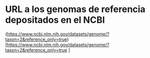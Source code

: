 # URL a los genomas de referencia depositados en el NCBI


(https://www.ncbi.nlm.nih.gov/datasets/genome/?taxon=2&reference_only=true)[https://www.ncbi.nlm.nih.gov/datasets/genome/?taxon=2&reference_only=true
]
